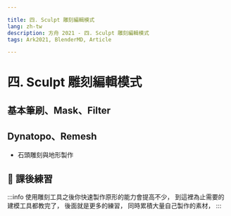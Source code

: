 ```yaml
---

title: 四. Sculpt 雕刻編輯模式
lang: zh-tw
description: 方舟 2021 - 四. Sculpt 雕刻編輯模式
tags: Ark2021, BlenderMD, Article

---
```


四. Sculpt 雕刻編輯模式
===

## 基本筆刷、Mask、Filter

## Dynatopo、Remesh

* 石頭雕刻與地形製作

## :bookmark_tabs: 課後練習

:::info
使用雕刻工具之後你快速製作原形的能力會提高不少，
到這裡為止需要的建模工具都教完了，
後面就是更多的練習，
同時累積大量自己製作的素材，
:::


